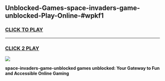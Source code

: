 
## Unblocked-Games-space-invaders-game-unblocked-Play-Online-#wpkf1
<h3>
<a href="https://premium.freeplayer.one?title=space-invaders-game-unblocked&ref=27F">CLICK TO PLAY</a></h3>
<hr>

<h3>
<a href="https://premium.freeplayer.one?title=space-invaders-game-unblocked&ref=27F">CLICK 2 PLAY</a>
  
</h3>

<a href="https://premium.freeplayer.one?title=space-invaders-game-unblocked&ref=27F"><img src="https://clearcache.store/games.png"></a>


**space-invaders-game-unblocked games unblocked: Your Gateway to Fun and Accessible Online Gaming**
